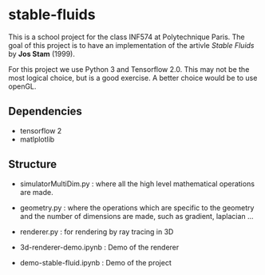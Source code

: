 # stable-fluids

This is a school project for the class INF574 at Polytechnique Paris. The goal of this project is to have an implementation of the artivle *Stable Fluids* by **Jos Stam** (1999).

For this project we use Python 3 and Tensorflow 2.0. This may not be the most logical choice, but is a good exercise. A better choice would be to use openGL. 

## Dependencies

- tensorflow 2
- matlplotlib

## Structure

- simulatorMultiDim.py : where all the high level mathematical operations are made.
- geometry.py : where the operations which are specific to the geometry and the number of dimensions are made, such as gradient, laplacian ...
- renderer.py : for rendering by ray tracing in 3D

- 3d-renderer-demo.ipynb : Demo of the renderer
- demo-stable-fluid.ipynb : Demo of the project
